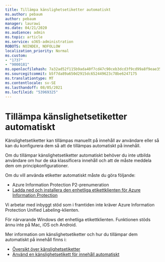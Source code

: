 ```yaml
---
title: Tillämpa känslighetsetiketter automatiskt
ms.author: pebaum
author: pebaum
manager: laurawi
ms.date: 04/21/2020
ms.audience: admin
ms.topic: article
ms.service: o365-administration
ROBOTS: NOINDEX, NOFOLLOW
localization_priority: Normal
ms.custom:
- "1737"
- "9000181"
ms.openlocfilehash: 7a32ad52f115b9ada40f7cd47c90ceb3dcd3f9cd99a8f9eae3514b2e45e73bb8
ms.sourcegitcommit: b5f7da89a650d2915dc652449623c78be6247175
ms.translationtype: MT
ms.contentlocale: sv-SE
ms.lasthandoff: 08/05/2021
ms.locfileid: "53969325"
---
```

# <a name="auto-apply-sensitivity-labels"></a>Tillämpa känslighetsetiketter automatiskt

Känslighetsetiketter kan tillämpas manuellt på innehåll av användare eller så kan du konfigurera dem så att de tillämpas automatiskt på innehåll.

Om du tillämpar känslighetsetiketter automatiskt behöver du inte utbilda användare om hur de ska klassificera innehåll och att de måste meddela dem om principkonfigurationer.

Om du vill använda etiketter automatiskt måste du göra följande:

- Azure Information Protection P2-prenumeration
- [Ladda ned och installera den enhetliga etikettklienten för Azure Information Protection](https://docs.microsoft.com/azure/information-protection/rms-client/install-unifiedlabelingclient-app)

Vi arbetar med inbyggt stöd som i framtiden inte kräver Azure Information Protection Unified Labeling-klienten.

För närvarande Windows det enhetliga etikettklienten.  Funktionen stöds ännu inte på Mac, iOS och Android.

Mer information om känslighetsetiketter och hur du tillämpar dem automatiskt på innehåll finns i:

- [Översikt över känslighetsetiketter](https://docs.microsoft.com/microsoft-365/compliance/sensitivity-labels)
- [Använd en känslighetsetikett för innehåll automatiskt](https://docs.microsoft.com/microsoft-365/compliance/apply-sensitivity-label-automatically)